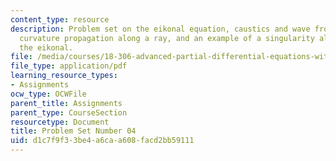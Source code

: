 ```yaml
---
content_type: resource
description: Problem set on the eikonal equation, caustics and wave fronts, the front
  curvature propagation along a ray, and an example of a singularity along a ray for
  the eikonal.
file: /media/courses/18-306-advanced-partial-differential-equations-with-applications-fall-2009/d1c7f9f33be4a6caa608facd2bb59111_MIT18_306f09_pset04_ProblemSet200904.pdf
file_type: application/pdf
learning_resource_types:
- Assignments
ocw_type: OCWFile
parent_title: Assignments
parent_type: CourseSection
resourcetype: Document
title: Problem Set Number 04
uid: d1c7f9f3-3be4-a6ca-a608-facd2bb59111
---
```

